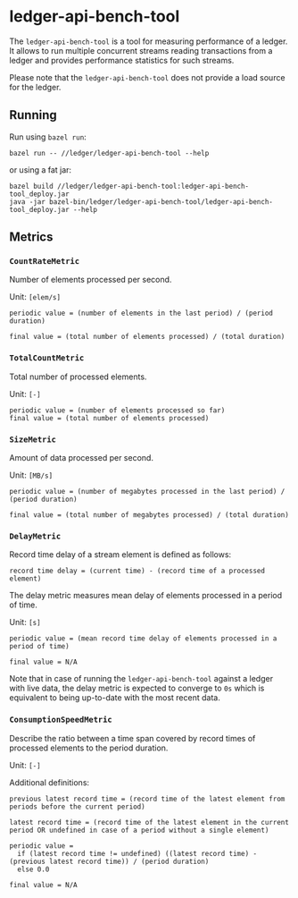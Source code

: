 # ledger-api-bench-tool

The `ledger-api-bench-tool` is a tool for measuring performance of a ledger.
It allows to run multiple concurrent streams reading transactions from a ledger and provides performance statistics
for such streams.

Please note that the `ledger-api-bench-tool` does not provide a load source for the ledger.

## Running
Run using `bazel run`:
```
bazel run -- //ledger/ledger-api-bench-tool --help
```
or using a fat jar:
```
bazel build //ledger/ledger-api-bench-tool:ledger-api-bench-tool_deploy.jar
java -jar bazel-bin/ledger/ledger-api-bench-tool/ledger-api-bench-tool_deploy.jar --help
```

## Metrics

### `CountRateMetric`
Number of elements processed per second.

Unit: `[elem/s]`

```periodic value = (number of elements in the last period) / (period duration)```

```final value = (total number of elements processed) / (total duration)```

### `TotalCountMetric`
Total number of processed elements.

Unit: `[-]`

```
periodic value = (number of elements processed so far)
final value = (total number of elements processed)
```

### `SizeMetric`
Amount of data processed per second.

Unit: `[MB/s]`

```
periodic value = (number of megabytes processed in the last period) / (period duration)

final value = (total number of megabytes processed) / (total duration)
```

### `DelayMetric`
Record time delay of a stream element is defined as follows:

```
record time delay = (current time) - (record time of a processed element)
```

The delay metric measures mean delay of elements processed in a period of time.

Unit: `[s]`

```
periodic value = (mean record time delay of elements processed in a period of time)

final value = N/A
```

Note that in case of running the `ledger-api-bench-tool` against a ledger with live data, the delay metric
is expected to converge to `0s` which is equivalent to being up-to-date with the most recent data.

### `ConsumptionSpeedMetric`
Describe the ratio between a time span covered by record times of processed elements to the period duration.

Unit: `[-]`

Additional definitions:

```
previous latest record time = (record time of the latest element from periods before the current period)

latest record time = (record time of the latest element in the current period OR undefined in case of a period without a single element)
```

```
periodic value =
  if (latest record time != undefined) ((latest record time) - (previous latest record time)) / (period duration)
  else 0.0
  
final value = N/A
```